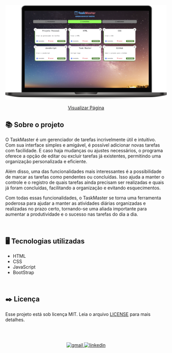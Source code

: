 <img src="./img/taskMaster.png" alt="pagina em execução">

<div align="center">

[Visualizar Página](https://gabrielmorozini.com.br/taskMaster/)
</div>

## 📚 Sobre o projeto 

O TaskMaster é um gerenciador de tarefas incrivelmente útil e intuitivo. Com sua interface simples e amigável, é possível adicionar novas tarefas com facilidade. E caso haja mudanças ou ajustes necessários, o programa oferece a opção de editar ou excluir tarefas já existentes, permitindo uma organização personalizada e eficiente.

Além disso, uma das funcionalidades mais interessantes é a possibilidade de marcar as tarefas como pendentes ou concluídas. Isso ajuda a manter o controle e o registro de quais tarefas ainda precisam ser realizadas e quais já foram concluídas, facilitando a organização e evitando esquecimentos.

Com todas essas funcionalidades, o TaskMaster se torna uma ferramenta poderosa para ajudar a manter as atividades diárias organizadas e realizadas no prazo certo, tornando-se uma aliada importante para aumentar a produtividade e o sucesso nas tarefas do dia a dia. 

<br>

## 🖥️ Tecnologias utilizadas

* HTML
* CSS
* JavaScript
* BootStrap

<br>

## ✒️ Licença
Esse projeto está sob licença MIT. Leia o arquivo <a href="./" >LICENSE</a> para mais detalhes. 

<br><br>

<div align=center>

  <a href="mailto:gabril.dev@gmail.com" >
    <img src="https://img.shields.io/badge/gabril.dev@gmail.com-D14836?style=for-the-badge&logo=gmail&logoColor=white" alt="gmail">
  </a>
  
   <a href="https://www.linkedin.com/in/gabrielmorozini/">
    <img src="https://img.shields.io/badge/linkedin.com/in/gabrielmorozini/-0077B5?style=for-the-badge&logo=linkedin&logoColor=white" alt="linkedin">
  </a>    
</div>
